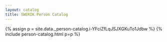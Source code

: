 ```yaml
---
layout: catalog
title: SWERIK Person Catalog
---
```

{% assign p = site.data._person-catalog.i-YFciZfLqJSJXGKuTo1Jdbw %}
{% include person-catalog.html p=p %}


